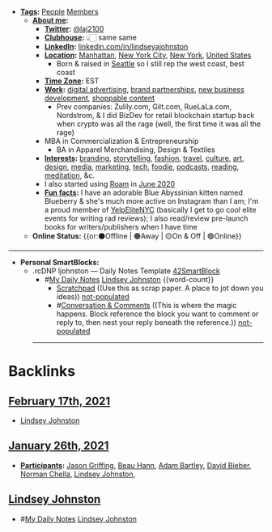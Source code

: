 - **[Tags](<Tags.md>):** [People](<People.md>) [Members](<Members.md>)
    - **[About me](<About me.md>):**
        - **[Twitter](<Twitter.md>):** [@laj2100](https://twitter.com/laj2100)
        - **[Clubhouse](<Clubhouse.md>):** 👆🏻 same same
        - **[LinkedIn](<LinkedIn.md>):** [linkedin.com/in/lindseyajohnston](https://www.linkedin.com/in/lindseyajohnston/)
        - **[Location](<Location.md>):** [Manhattan](<Manhattan.md>), [New York City](<New York City.md>), [New York](<New York.md>), [United States](<United States.md>)
            - Born & raised in [Seattle](<Seattle.md>) so I still rep the west coast, best coast
        - **[Time Zone](<Time Zone.md>):** EST
        - **[Work](<Work.md>):** [digital advertising](<digital advertising.md>), [brand partnerships](<brand partnerships.md>), [new business development](<new business development.md>), [shoppable content](<shoppable content.md>)
            - Prev companies: Zulily.com, Gilt.com, RueLaLa.com, Nordstrom, & I did BizDev for retail blockchain startup back when crypto was all the rage (well, the first time it was all the rage)
        - MBA in Commercialization & Entrepreneurship
            - BA in Apparel Merchandising, Design & Textiles
        - **[Interests](<Interests.md>):** [branding](<branding.md>), [storytelling](<storytelling.md>), [fashion](<fashion.md>), [travel](<travel.md>), [culture](<culture.md>), [art](<art.md>), [design](<design.md>), [media](<media.md>), [marketing](<marketing.md>), [tech](<tech.md>), [foodie](<foodie.md>), [podcasts](<podcasts.md>), [reading](<reading.md>), [meditation](<meditation.md>), &c.
        - I also started using [Roam](<Roam.md>) in [June 2020](<June 2020.md>)
        - **[Fun facts](<Fun facts.md>):** I have an adorable Blue Abyssinian kitten named Blueberry & she's much more active on Instagram than I am; I'm a proud member of [YelpEliteNYC](<YelpEliteNYC.md>) (basically I get to go cool elite events for writing rad reviews); I also read/review pre-launch books for writers/publishers when I have time
    - **Online Status:**  {{or:⚫️Offline | 🟠Away | 🟡On & Off | 🟢Online}}
- ---
- **Personal SmartBlocks:**
    - .rcDNP ljohnston — Daily Notes Template [42SmartBlock](<42SmartBlock.md>)
        - #[My Daily Notes](<My Daily Notes.md>) [Lindsey Johnston](<Lindsey Johnston.md>) {{word-count}}
            - [Scratchpad](<Scratchpad.md>) ((Use this as scrap paper. A place to jot down you ideas)) [not-populated](<not-populated.md>)
            - #[Conversation & Comments](<Conversation & Comments.md>) ((This is where the magic happens. Block reference the block you want to comment or reply to, then nest your reply beneath the reference.)) [not-populated](<not-populated.md>)
        - ---

# Backlinks
## [February 17th, 2021](<February 17th, 2021.md>)
- [Lindsey Johnston](<Lindsey Johnston.md>)

## [January 26th, 2021](<January 26th, 2021.md>)
- **[Participants](<Participants.md>):** [Jason Griffing](<Jason Griffing.md>), [Beau Hann](<Beau Hann.md>), [Adam Bartley](<Adam Bartley.md>), [David Bieber](<David Bieber.md>), [Norman Chella](<Norman Chella.md>), [Lindsey Johnston](<Lindsey Johnston.md>),

## [Lindsey Johnston](<Lindsey Johnston.md>)
- #[My Daily Notes](<My Daily Notes.md>) [Lindsey Johnston](<Lindsey Johnston.md>)


